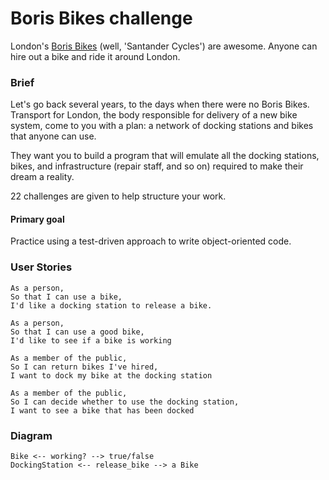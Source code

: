 # Boris Bikes challenge

London's [Boris Bikes](https://tfl.gov.uk/modes/cycling/santander-cycles) (well, 'Santander Cycles') are awesome. Anyone can hire out a bike and ride it around London.

### Brief

Let's go back several years, to the days when there were no Boris Bikes. Transport for London, the body responsible for delivery of a new bike system, come to you with a plan: a network of docking stations and bikes that anyone can use.

They want you to build a program that will emulate all the docking stations, bikes, and infrastructure (repair staff, and so on) required to make their dream a reality.

22 challenges are given to help structure your work.

#### Primary goal

Practice using a test-driven approach to write object-oriented code.

### User Stories  

```  
As a person,  
So that I can use a bike,  
I'd like a docking station to release a bike.  

As a person,  
So that I can use a good bike,  
I'd like to see if a bike is working  

As a member of the public,  
So I can return bikes I've hired,  
I want to dock my bike at the docking station  

As a member of the public,  
So I can decide whether to use the docking station,  
I want to see a bike that has been docked  
```

### Diagram

```
Bike <-- working? --> true/false
DockingStation <-- release_bike --> a Bike
```
